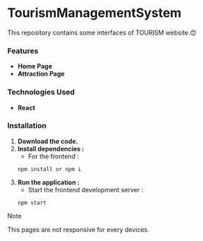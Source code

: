 # TourismManagementSystem

This repository contains some interfaces of TOURISM website.:blush:

### Features
 + **Home Page**
 + **Attraction Page**

### Technologies Used
 + **React**

### Installation
 1. **Download the code.**
 2. **Install dependencies :**
    + For the frontend :
    ```
    npm install or npm i
    ```
 3. **Run the application :**
    + Start the frontend development server :
    ```
    npm start
    ```

> [!NOTE]
> This pages are not responsive for every devices.
